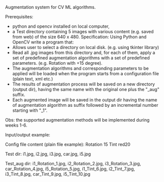 Augmentation system for CV ML algorithms.

Prerequisites:
- python and opencv installed on local computer,
- a Test directory containing 5 images with various content (e.g. saved from web) of the size 640 x 480.
Specification:
Using Python and OpenCV write a program that:
- Allows user to select a directory on local disk. (e.g. using tkinter library)
- Read all .jpg images from this directory and, for each of them, apply a set of predefined augmentation algorithms with a set of predefined parameters. (e.g. Rotation with +15 degree).
- The augmentation algorithms and corresponding parameters to be applied will be loaded when the program starts from a configuration file (plain text, xml etc.)
- The results of augmentation process will be saved on a new directory (output dir), having the same name with the original one plus the "_aug" suffix.
- Each augmented image will be saved in the output dir having the name of augmentation algorithm as suffix followed by an incremental number starting with "_1". 

Obs: the supported augmentation methods will be implemented during weeks 1-6.

Input/output example:

Config file content  (plain file example):
Rotation 15
Tint red20

Test dir:
i1.jpg, i2.jpg, i3.jpg, car.jpg, i5.jpg

Test_aug dir:
i1_Rotation_1.jpg, i2_Rotation_2.jpg, i3_Rotation_3.jpg, car_Rotation_4.jpg, i5_Rotation_5.jpg, i1_Tint_6.jpg, i2_Tint_7.jpg, i3_Tint_8.jpg, car_Tint_9.jpg, i5_Tint_10.jpg